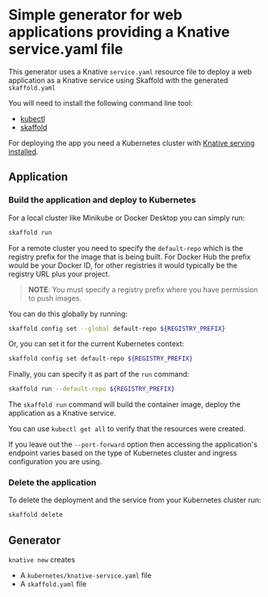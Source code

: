 # Simple generator for web applications providing a Knative service.yaml file

This generator uses a Knative `service.yaml` resource file to deploy a web application as a Knative service using Skaffold with the generated `skaffold.yaml`

You will need to install the following command line tool:

* [kubectl](https://kubernetes.io/docs/tasks/tools/install-kubectl/)
* [skaffold](https://skaffold.dev/docs/install/)

For deploying the app you need a Kubernetes cluster with [Knative serving installed](https://knative.dev/docs/install/any-kubernetes-cluster/).

## Application

### Build the application and deploy to Kubernetes

For a local cluster like Minikube or Docker Desktop you can simply run:

```bash
skaffold run
```

For a remote cluster you need to specify the `default-repo` which is the registry prefix for the image that is being built. For Docker Hub the prefix would be your Docker ID, for other registries it would typically be the registry URL plus your project.

> **NOTE**: You must specify a registry prefix where you have permission to push images.

You can do this globally by running:

```bash
skaffold config set --global default-repo ${REGISTRY_PREFIX}
```

Or, you can set it for the current Kubernetes context:

```bash
skaffold config set default-repo ${REGISTRY_PREFIX}
```

Finally, you can specify it as part of the `run` command:

```bash
skaffold run --default-repo ${REGISTRY_PREFIX} 
```

The `skaffold run` command will build the container image, deploy the application as a Knative service.

You can use `kubectl get all` to verify that the resources were created.

If you leave out the `--port-forward` option then accessing the application's endpoint varies based on the type of Kubernetes cluster and ingress configuration you are using.

### Delete the application

To delete the deployment and the service from your Kubernetes cluster run:

```bash
skaffold delete
```

## Generator

`knative new` creates

* A `kubernetes/knative-service.yaml` file
* A `skaffold.yaml` file
